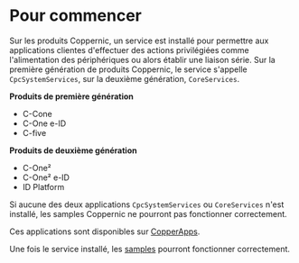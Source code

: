 Pour commencer
===============

Sur les produits Coppernic, un service est installé pour permettre aux applications clientes d'effectuer des actions privilégiées comme l'alimentation des périphériques
ou alors établir une liaison série.
Sur la première génération de produits Coppernic, le service s'appelle `CpcSystemServices`, sur la deuxième génération, `CoreServices`.

**Produits de première génération**

- C-Cone
- C-One e-ID
- C-five

**Produits de deuxième génération**

- C-One²
- C-One² e-ID
- ID Platform

Si aucune des deux applications `CpcSystemServices` ou `CoreServices` n'est installé, les samples Coppernic ne pourront pas fonctionner correctement.

Ces applications sont disponibles sur [CopperApps](/fr/copperapps.md).

Une fois le service installé, les [samples](https://github.com/Coppernic) pourront fonctionner correctement.
